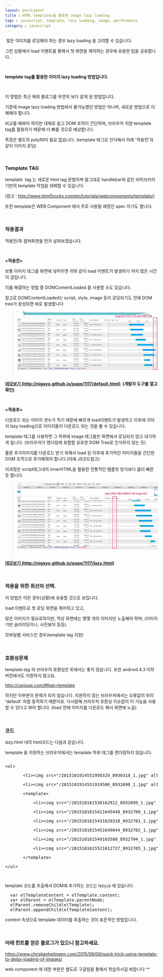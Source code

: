 ```yaml
---
layout: postLayout
title : HTML templates을 활용한 image lazy loading
tags : javascript, template, lazy loading, image, performance
category : javascript
---
```


<p> 많은 이미지를 로딩해야 하는 경우 lazy loading 을 고려할 수 있습니다.</p>
<p>그런 상황에서 load 이벤트를 통해서 첫 화면을 제어하는 경우에 유용한 팁을 공유합니다.</p>
<p> </p>
<p>
  <strong>template tag를 활용한 이미지 lazy loading 방법입니다.</strong>
</p>
<p> </p>
<p>이 방법은 최근 해외 블로그를 우연히 보다 알게 된 방법입니다.</p>
<p>기존에 image lazy loading 방법에서 불가능했던 방법은 아니며, 새로운 방법으로 이해해야 합니다.</p>
<p>비교를 해봐야 하지만 대체로 쉽고 DOM 조작이 간단하며, 브라우저 지원 template tag를 활용하기 때문에 더 빠를 것으로 예상합니다.</p>
<p>특징은 별도의 polyfill이 필요 없습니다. (template 태그로 인식해서 아래 '적용전'과 같이 이미지 로딩)</p>
<p> </p>
<h3>Template TAG</h3>
<p>template  tag 는 새로운 html tag 문법이며 말그대로 handlebar와 같은 라이브러리 기반의 template 작업을 대체할 수 있습니다.</p>
<p>(참고 : <a href="http://www.html5rocks.com/en/tutorials/webcomponents/template/">http://www.html5rocks.com/en/tutorials/webcomponents/template/</a>) </p>
<p>또한 template은 WEB Component 에서 주로 사용될 예정인 spec 이기도 합니다.</p>
<p> </p>
<h3>적용결과</h3>
<p>적용전/후 캡쳐화면을 먼저 살펴보겠습니다. </p>
<p> </p>
<p>
  <strong>&lt;적용전&gt;</strong>
</p>
<p>보통 이미지 태그를 화면에 넣어두면 이와 같이 load 이벤트가 발생하기 까지 많은 시간이 걸립니다.</p>
<p>이를 해결하는 방법 중 DOMContentLoaded 를 사용할 수도 있습니다.</p>
<p>참고로 DOMContentLoaded는 script, style, image 등이 로딩되기도 전에 DOM tree가 완성되면 바로 발생합니다</p>

>![#border](/images/1117/lazy_loading.jpg) <br><br>

<p>
  <strong>
    <a href="http://nigayo.github.io/page/1117/default.html"> 데모보기 (http://nigayo.github.io/page/1117/default.html)</a>  (개발자 도구를 열고 확인)</strong>
</p>
<p> </p>
<p>
  <strong>&lt;적용후&gt;</strong>
</p>
<p>다운로드 되는 이미지 갯수가 적기 때문에 빠르게 load이벤트가 발생하고 이후에 이미지 lazy loading으로 이미지들이 다운로드 되는 것을 볼 수 있습니다.</p>
<p>template 태그를 사용하면 그 하위에 image 태그들은 화면에서 로딩되지 않고 대기하게 됩니다. (브라우저가 렌더링에 포함할 유효한 DOM Tree로 인식하지 않는 듯)</p>
<p>물론 추가이미지를 다운로드 받기 위해서 load 된 이후에 추가적인 이미지들을 간단한 DOM 조작으로 추가해줘야 합니다.(아래 JS코드참고)</p>
<p>이과정은 script태그내의 innerHTML을 활용한 전통적인 템플릿 방식보다 좀더 빠른 듯 합니다. </p>

>![#border](/images/1117/lazy_loading_2.jpg) <br><br>

<p>
  <strong>
    <a href="http://nigayo.github.io/page/1117/lazy.html"> 데모보기 (http://nigayo.github.io/page/1117/lazy.html)</a>
  </strong>
</p>
<p> </p>
<h3>적용을 위한 최선의 선택.</h3>
<p>이 방법은 이런 경우(상황)에 유용할 것으로 보입니다.</p>
<p>load 이벤트로 첫 로딩 화면을 제어하고 있고, </p>
<p>많은 이미지가 필요로하지만, 막상 화면에는 몇몇 개의 이미지만 노출해야 하며, (이미지기반 슬라이딩이나, 사진뷰어 등등). </p>
<p>모바일웹 서비스인 경우(template tag 지원)</p>
<p> </p>
<h3>호환성문제</h3>
<p>template tag 의 브라우저 호환성은 IE에서는 좋지 않습니다. 또한 android 4.3 이하 버전에서도 지원하지 않고요.</p>
<p>
  <a href="http://caniuse.com/#feat=template">http://caniuse.com/#feat=template</a> </p>
<p>하지만 이부분이 문제가 되지 않습니다.
지원하지 않는 브라우저에서는 오류없이 위의 'default' 처럼 동작하기 때문이죠. 다시말해 브라우저 호환성 이슈없이 이 기능을 사용할 수 있다고 봐야 합니다. (load 전에 이미지를 다운로드 해서 화면에 노출)</p>
<p> </p>
<h3>코드</h3>
<p>lazy.html 내의 html코드는 다음과 같습니다.</p>
<p>template 을 지원하는 브라우저에서는 template 하위 태그를 렌더링하지 않습니다.</p>

<pre class="prettyprint">
<p>&lt;ul&gt;</p><p>&nbsp;&nbsp;&nbsp;&nbsp;&nbsp;&nbsp;&nbsp;&lt;li&gt;&lt;img&nbsp;src="/2015101914551950329_8930318_1.jpg"&nbsp;alt=""&gt;&lt;/li&gt;</p><p>&nbsp;&nbsp;&nbsp;&nbsp;&nbsp;&nbsp;&nbsp;&lt;li&gt;&lt;img&nbsp;src="/2015101914551919506_8932698_1.jpg"&nbsp;alt=""&gt;&lt;/li&gt;</p><p>&nbsp;&nbsp;&nbsp;&nbsp;&nbsp;&nbsp;&nbsp;&lt;template&gt;</p><p>&nbsp;&nbsp;&nbsp;&nbsp;&nbsp;&nbsp;&nbsp;&nbsp;&nbsp;&nbsp;&nbsp;&lt;li&gt;&lt;img&nbsp;src="/201510161538162912_8932699_1.jpg"&nbsp;alt=""&gt;&lt;/li&gt;</p><p>&nbsp;&nbsp;&nbsp;&nbsp;&nbsp;&nbsp;&nbsp;&nbsp;&nbsp;&nbsp;&nbsp;&lt;li&gt;&lt;img&nbsp;src="/2015101615411645448_8932700_1.jpg"&nbsp;alt=""&gt;&lt;/li&gt;</p><p>&nbsp;&nbsp;&nbsp;&nbsp;&nbsp;&nbsp;&nbsp;&nbsp;&nbsp;&nbsp;&nbsp;&lt;li&gt;&lt;img&nbsp;src="/2015101615431620318_8932701_1.jpg"&nbsp;alt=""&gt;&lt;/li&gt;</p><p>&nbsp;&nbsp;&nbsp;&nbsp;&nbsp;&nbsp;&nbsp;&nbsp;&nbsp;&nbsp;&nbsp;&lt;li&gt;&lt;img&nbsp;src="/2015101615451649844_8932702_1.jpg"&nbsp;alt=""&gt;&lt;/li&gt;</p><p>&nbsp;&nbsp;&nbsp;&nbsp;&nbsp;&nbsp;&nbsp;&nbsp;&nbsp;&nbsp;&nbsp;&lt;li&gt;&lt;img&nbsp;src="/201510161549165580_8932704_1.jpg"&nbsp;alt=""&gt;&lt;/li&gt;</p><p>&nbsp;&nbsp;&nbsp;&nbsp;&nbsp;&nbsp;&nbsp;&nbsp;&nbsp;&nbsp;&nbsp;&lt;li&gt;&lt;img&nbsp;src="/2015101615521612727_8932705_1.jpg"&nbsp;alt=""&gt;&lt;/li&gt;</p><p>&nbsp;&nbsp;&nbsp;&nbsp;&nbsp;&nbsp;&nbsp;&lt;/template&gt;</p><p>&lt;/ul&gt;</p>
</pre>

<p>template 코드를 추출해서 DOM에 추가하는 코드는 lazy.js 에 있습니다.</p>


<pre class="prettyprint">
  var elTemplateContent = elTemplate.content;
  var elParent = elTemplate.parentNode;
  elParent.removeChild(elTemplate);
  elParent.appendChild(elTemplateContent);
</pre>

<p>content 속성으로 template 데이터를 추출하는 것이 표준적인 방법입니다.</p>
<p> </p>
<h3>아래 힌트를 얻은 블로그가 있으니 참고하세요.</h3>
<p>
  <a href="https://www.christianheilmann.com/2015/09/08/quick-trick-using-template-to-delay-loading-of-images/">https://www.christianheilmann.com/2015/09/08/quick-trick-using-template-to-delay-loading-of-images/</a>
</p>
<p>web component 에 대한 부분은 별도로 구글링을 통해서 학습하시길 바랍니다 ^^</p>
<p> </p>
<p> </p>




